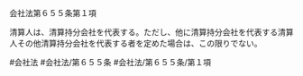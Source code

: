 会社法第６５５条第１項

清算人は、清算持分会社を代表する。ただし、他に清算持分会社を代表する清算人その他清算持分会社を代表する者を定めた場合は、この限りでない。

#会社法
#会社法/第６５５条
#会社法/第６５５条/第１項
